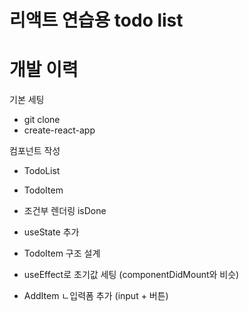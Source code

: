 # 리액트 연습용 todo list

# 개발 이력
기본 세팅
- git clone
- create-react-app

컴포넌트 작성
- TodoList
- TodoItem
- 조건부 렌더링 isDone
- useState 추가

- TodoItem 구조 설계
- useEffect로 초기값 세팅 (componentDidMount와 비슷)

- AddItem
  ㄴ입력폼 추가 (input + 버튼)

